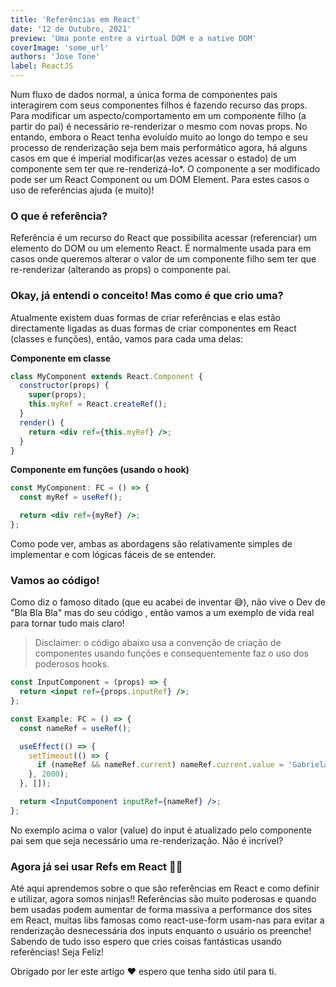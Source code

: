 ```yaml
---
title: 'Referências em React'
date: '12 de Outubro, 2021'
preview: 'Uma ponte entre a virtual DOM e a native DOM'
coverImage: 'some_url'
authors: 'Jose Tone'
label: ReactJS
---
```


Num fluxo de dados normal, a única forma de componentes pais interagirem com seus componentes filhos é fazendo recurso das props. Para modificar um aspecto/comportamento em um componente filho (a partir do pai) é necessário re-renderizar o mesmo com novas props. No entando, embora o React tenha evoluído muito ao longo do tempo e seu processo de renderização seja bem mais performático agora, há alguns casos em que é imperial modificar(as vezes acessar o estado) de um componente sem ter que re-renderizá-lo\*. O componente a ser modificado pode ser um React Component ou um DOM Element. Para estes casos o uso de referências ajuda (e muito)!

### O que é referência?

Referência é um recurso do React que possibilita acessar (referenciar) um elemento do DOM ou um elemento React. É normalmente usada para em casos onde queremos alterar o valor de um componente filho sem ter que re-renderizar (alterando as props) o componente pai.

### Okay, já entendi o conceito! Mas como é que crio uma?

Atualmente existem duas formas de criar referências e elas estão directamente ligadas as duas formas de criar componentes em React (classes e funções), então, vamos para cada uma delas:

**Componente em classe**

```jsx
class MyComponent extends React.Component {
  constructor(props) {
    super(props);
    this.myRef = React.createRef();
  }
  render() {
    return <div ref={this.myRef} />;
  }
}
```

**Componente em funções (usando o hook)**

```jsx
const MyComponent: FC = () => {
  const myRef = useRef();

  return <div ref={myRef} />;
};
```

Como pode ver, ambas as abordagens são relativamente simples de implementar e com lógicas fáceis de se entender.

### Vamos ao código!

Como diz o famoso ditado (que eu acabei de inventar 😅), não vive o Dev de "Bla Bla Bla" mas do seu código , então vamos a um exemplo de vida real para tornar tudo mais claro!

> Disclaimer: o código abaixo usa a convenção de criação de componentes usando funções e consequentemente faz o uso dos poderosos hooks.

```jsx
const InputComponent = (props) => {
  return <input ref={props.inputRef} />;
};

const Example: FC = () => {
  const nameRef = useRef();

  useEffect(() => {
    setTimeout(() => {
      if (nameRef && nameRef.current) nameRef.current.value = 'Gabriela';
    }, 2000);
  }, []);

  return <InputComponent inputRef={nameRef} />;
};
```

No exemplo acima o valor (value) do input é atualizado pelo componente pai sem que seja necessário uma re-renderização. Não é incrível?

### Agora já sei usar Refs em React 🥷🏽

Até aqui aprendemos sobre o que são referências em React e como definir e utilizar, agora somos ninjas!! Referências são muito poderosas e quando bem usadas podem aumentar de forma massiva a performance dos sites em React, muitas libs famosas como react-use-form usam-nas para evitar a renderização desnecessária dos inputs enquanto o usuário os preenche! Sabendo de tudo isso espero que cries coisas fantásticas usando referências! Seja Feliz!

Obrigado por ler este artigo ❤️ espero que tenha sido útil para ti.
